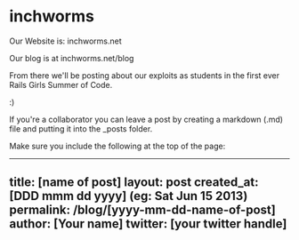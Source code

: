 inchworms
=========

Our Website is: inchworms.net

Our blog is at inchworms.net/blog

From there we'll be posting about our exploits as students in the first ever Rails Girls Summer of Code.

:)

If you're a collaborator you can leave a post by creating a markdown (.md) file and putting it into the _posts folder.

Make sure you include the following at the top of the page:

---
title: [name of post]
layout: post
created_at: [DDD mmm dd yyyy] (eg: Sat Jun 15 2013)
permalink: /blog/[yyyy-mm-dd-name-of-post]
author: [Your name]
twitter: [your twitter handle]
---

